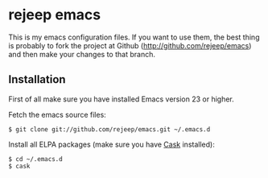 # rejeep emacs

This is my emacs configuration files. If you want to use them, the
best thing is probably to fork the project at Github
(<http://github.com/rejeep/emacs>) and then make your changes to that
branch.

## Installation

First of all make sure you have installed Emacs version 23 or higher.

Fetch the emacs source files:

    $ git clone git://github.com/rejeep/emacs.git ~/.emacs.d

Install all ELPA packages (make sure you have
[Cask](https://github.com/cask/cask) installed):

    $ cd ~/.emacs.d
    $ cask
